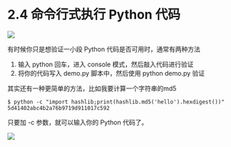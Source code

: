 # 2.4 命令行式执行 Python 代码
![](http://image.iswbm.com/20200804124133.png)

有时候你只是想验证一小段 Python 代码是否可用时，通常有两种方法

1. 输入 python 回车，进入 console 模式，然后敲入代码进行验证
2. 将你的代码写入 demo.py 脚本中，然后使用 python demo.py 验证

其实还有一种更简单的方法，比如我要计算一个字符串的md5

```shell
$ python -c "import hashlib;print(hashlib.md5('hello').hexdigest())"
5d41402abc4b2a76b9719d911017c592
```

只要加 -c 参数，就可以输入你的 Python 代码了。

![](http://image.iswbm.com/20200607174235.png)
